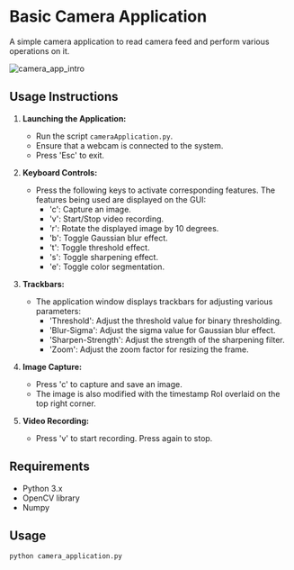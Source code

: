 # Basic Camera Application

A simple camera application to read camera feed and perform various operations on it.

![camera_app_intro](https://github.com/atreyabhat/RBE-ComputerVision/assets/39030188/5863199d-8a22-4ef7-8a12-de8d805521e9)


## Usage Instructions
1. **Launching the Application:**
   - Run the script `cameraApplication.py`.
   - Ensure that a webcam is connected to the system.
   - Press 'Esc' to exit.
   
2. **Keyboard Controls:**
   - Press the following keys to activate corresponding features. The features being used are displayed on the GUI:
     - 'c': Capture an image.
     - 'v': Start/Stop video recording.
     - 'r': Rotate the displayed image by 10 degrees.
     - 'b': Toggle Gaussian blur effect.
     - 't': Toggle threshold effect.
     - 's': Toggle sharpening effect.
     - 'e': Toggle color segmentation.
   
3. **Trackbars:**
   - The application window displays trackbars for adjusting various parameters:
     - 'Threshold': Adjust the threshold value for binary thresholding.
     - 'Blur-Sigma': Adjust the sigma value for Gaussian blur effect.
     - 'Sharpen-Strength': Adjust the strength of the sharpening filter.
     - 'Zoom': Adjust the zoom factor for resizing the frame.
   
4. **Image Capture:**
   - Press 'c' to capture and save an image.
   - The image is also modified with the timestamp RoI overlaid on the top right corner.
   
5. **Video Recording:**
   - Press 'v' to start recording. Press again to stop.

## Requirements
- Python 3.x
- OpenCV library
- Numpy

## Usage
```bash
python camera_application.py
